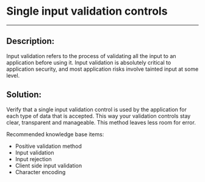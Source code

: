# Single input validation controls
-------

## Description:

Input validation refers to the process of validating all the input to an application
before using it. Input validation is absolutely critical to application security,
and most application risks involve tainted input at some level.

## Solution:

Verify that a single input validation control is used by the application for each
type of data that is accepted. This way your validation controls stay clear, transparent
and manageable. This method leaves less room for error.

Recommended knowledge base items:

- Positive validation method
- Input validation
- Input rejection
- Client side input validation
- Character encoding
